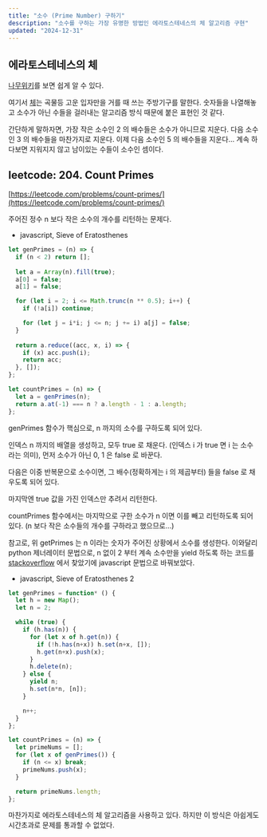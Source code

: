 ```yaml
---
title: "소수 (Prime Number) 구하기"
description: "소수를 구하는 가장 유명한 방법인 에라토스테네스의 체 알고리즘 구현"
updated: "2024-12-31"
---
```


## 에라토스테네스의 체

[나무위키](https://namu.wiki/w/%EC%97%90%EB%9D%BC%ED%86%A0%EC%8A%A4%ED%85%8C%EB%84%A4%EC%8A%A4%EC%9D%98%20%EC%B2%B4)를 보면 쉽게 알 수 있다.

여기서 [체](https://namu.wiki/w/%EC%B2%B4(%EC%A1%B0%EB%A6%AC%EA%B8%B0%EA%B5%AC))는 곡물등 고운 입자만을 거를 때 쓰는 주방기구를 말한다. 숫자들을 나열해놓고 소수가 아닌 수들을 걸러내는 알고리즘 방식 때문에 붙은 표현인 것 같다.

간단하게 말하자면, 가장 작은 소수인 2 의 배수들은 소수가 아니므로 지운다. 다음 소수인 3 의 배수들을 마찬가지로 지운다. 이제 다음 소수인 5 의 배수들을 지운다... 계속 하다보면 지워지지 않고 남이있는 수들이 소수인 셈이다.

## leetcode: 204. Count Primes

[https://leetcode.com/problems/count-primes/](https://leetcode.com/problems/count-primes/)

주어진 정수 n 보다 작은 소수의 개수를 리턴하는 문제다.

- javascript, Sieve of Eratosthenes
```js
let genPrimes = (n) => {
  if (n < 2) return [];
  
  let a = Array(n).fill(true);
  a[0] = false;
  a[1] = false;

  for (let i = 2; i <= Math.trunc(n ** 0.5); i++) {
    if (!a[i]) continue;

    for (let j = i*i; j <= n; j += i) a[j] = false;
  }
  
  return a.reduce((acc, x, i) => {
    if (x) acc.push(i);
    return acc;
  }, []);
};

let countPrimes = (n) => {
  let a = genPrimes(n);
  return a.at(-1) === n ? a.length - 1 : a.length;
};
```

genPrimes 함수가 핵심으로, n 까지의 소수를 구하도록 되어 있다.

인덱스 n 까지의 배열을 생성하고, 모두 true 로 채운다. (인덱스 i 가 true 면 i 는 소수라는 의미), 먼저 소수가 아닌 0, 1 은 false 로 바꾼다.

다음은 이중 반복문으로 소수이면, 그 배수(정확하게는 i 의 제곱부터) 들을 false 로 채우도록 되어 있다.

마지막엔 true 값을 가진 인덱스만 추려서 리턴한다.

countPrimes 함수에서는 마지막으로 구한 소수가 n 이면 이를 빼고 리턴하도록 되어 있다. (n 보다 작은 소수들의 개수를 구하라고 했으므로...)

참고로, 위 getPrimes 는 n 이라는 숫자가 주어진 상황에서 소수를 생성한다. 이와달리 python 제너레이터 문법으로, n 없이 2 부터 계속 소수만을 yield 하도록 하는 코드를 [stackoverflow](https://stackoverflow.com/questions/567222/simple-prime-number-generator-in-python#answer-568618) 에서 찾았기에 javascript 문법으로 바꿔보았다.

- javascript, Sieve of Eratosthenes 2
```js
let genPrimes = function* () {
  let h = new Map();
  let n = 2;

  while (true) {
    if (h.has(n)) {
      for (let x of h.get(n)) {
        if (!h.has(n+x)) h.set(n+x, []);
        h.get(n+x).push(x);
      }
      h.delete(n);
    } else {
      yield n;
      h.set(n*n, [n]);
    }

    n++;
  }
};

let countPrimes = (n) => {
  let primeNums = [];
  for (let x of genPrimes()) {
    if (n <= x) break;
    primeNums.push(x);
  }

  return primeNums.length;
};
```

마찬가지로 에라토스테네스의 체 알고리즘을 사용하고 있다. 하지만 이 방식은 아쉽게도 시간초과로 문제를 통과할 수 없었다.